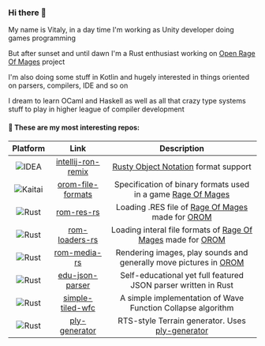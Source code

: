 ### Hi there 👋 
My name is Vitaly, in a day time I'm working as Unity developer doing games programming

But after sunset and until dawn I'm a Rust enthusiast working on [Open Rage Of Mages][OROM] project

I'm also doing some stuff in Kotlin and hugely interested in things oriented on parsers, compilers, IDE and so on

I dream to learn OCaml and Haskell as well as all that crazy type systems stuff to play in higher league of compiler development

#### 🔭 These are my most interesting repos:
| Platform                | Link                                       | Description                                                                          |
|:-----------------------:|:------------------------------------------:|:------------------------------------------------------------------------------------:|
| ![IDEA][intellij-idea]  | [intellij-ron-remix][intellij-ron-remix]   | [Rusty Object Notation][ron] format support                                          |
| ![Kaitai][Kaitai-badge] | [orom-file-formats][orom-file-formats]     | Specification of binary formats used in a game [Rage Of Mages][rage-of-mages]        |
| ![Rust][rust-lib]       | [rom-res-rs][rom-res-rs]                   | Loading .RES file of [Rage Of Mages][rage-of-mages] made for [OROM][OROM]            |
| ![Rust][rust-lib]       | [rom-loaders-rs][rom-loaders-rs]           | Loading interal file formats of [Rage Of Mages][rage-of-mages] made for [OROM][OROM] |
| ![Rust][rust-lib]       | [rom-media-rs][orom-file-formats]          | Rendering images, play sounds and generally move pictures in [OROM][OROM]            |
| ![Rust][rust-lib]       | [edu-json-parser][edu-json-parser]         | Self-educational yet full featured JSON parser written in Rust                       |
| ![Rust][rust-lib]       | [simple-tiled-wfc][simple-tiled-wfc]       | A simple implementation of Wave Function Collapse algorithm                          |
| ![Rust][rust-lib]       | [ply-generator][ply-generator]             | RTS-style Terrain generator. Uses [ply-generator][ply-generator]                     |

[intellij-ron-remix]: https://github.com/madwareru/intellij-ron-remix
[ron]: https://github.com/ron-rs/ron
[orom-file-formats]: https://github.com/madwareru/orom-file-formats
[rage-of-mages]: https://www.gog.com/game/rage_of_mages
[rom-res-rs]: https://github.com/madwareru/rom-res-rs
[rom-loaders-rs]: https://github.com/madwareru/rom-loaders-rs
[rom-media-rs]: https://github.com/madwareru/rom-media-rs
[OROM]: https://github.com/users/madwareru/projects/1
[edu-json-parser]: https://github.com/madwareru/edu-json-parser
[simple-tiled-wfc]: https://github.com/madwareru/simple-tiled-wfc
[ply-generator]: https://github.com/madwareru/ply-generator
[rust-lib]: https://img.shields.io/badge/Rust-library-grey?logo=rust&labelColor=202020
[intellij-idea]: https://img.shields.io/badge/Intellij_IDEA-plugin-grey?logo=intellij-idea&labelColor=202020
[Kaitai-badge]: https://img.shields.io/badge/Kaitai--Struct-spec-grey?labelColor=202020

<!--
**madwareru/madwareru** is a ✨ _special_ ✨ repository because its `README.md` (this file) appears on your GitHub profile.

Here are some ideas to get you started:

- 🔭 I’m currently working on ...
- 🌱 I’m currently learning ...
- 👯 I’m looking to collaborate on ...
- 🤔 I’m looking for help with ...
- 💬 Ask me about ...
- 📫 How to reach me: ...
- 😄 Pronouns: ...
- ⚡ Fun fact: ...
-->
